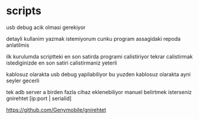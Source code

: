 # scripts

usb debug acik olmasi gerekiyor

detayli kullanim yazmak istemiyorum cunku program assagidaki repoda anlatilmis

ilk kurulumda scriptteki en son satirda programi calistiriyor tekrar calistirmak istediginizde en son satiri calistirmaniz yeterli

kablosuz olarakta usb debug yapilabiliyor bu yuzden kablosuz olarakta ayni seyler gecerli

tek adb server a birden fazla cihaz eklenebiliyor manuel belirtmek isterseniz gnirehtet [ip:port | serialid]

https://github.com/Genymobile/gnirehtet
